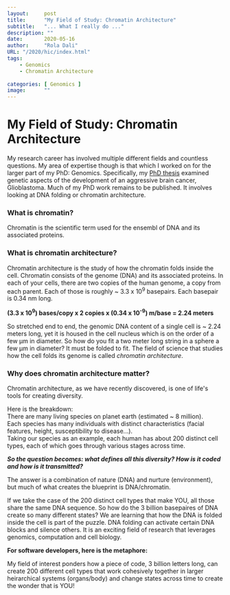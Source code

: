 ```yaml
---
layout:     post 
title:      "My Field of Study: Chromatin Architecture"
subtitle:   "... What I really do ..."
description: ""
date:       2020-05-16
author:     "Rola Dali"
URL: "/2020/hic/index.html"
tags:
    - Genomics
    - Chromatin Architecture
    
categories: [ Genomics ]
image:      ""
---
```


# My Field of Study: Chromatin Architecture

My research career has involved multiple different fields and countless questions. My area of expertise though is that which I worked on for the larger part of my PhD: Genomics. Specifically, my [PhD thesis](https://escholarship.mcgill.ca/concern/theses/5d86p271g?locale=en) examined genetic aspects of the development of an aggressive brain cancer, Glioblastoma. Much of my PhD work remains to be published. It involves looking at DNA folding or chromatin architecture.

### What is chromatin?

Chromatin is the scientific term used for the ensembl of DNA and its associated proteins. 

### What is chromatin architecture?

Chromatin architecture is the study of how the chromatin folds inside the cell. Chromatin consists of the genome (DNA) and its associated proteins. In each of your cells, there are two copies of the human genome, a copy from each parent. Each of those is roughly ~ 3.3 x 10<sup>9</sup> basepairs. Each basepair is 0.34 nm long.

**(3.3 x 10<sup>9</sup>) bases/copy x 2 copies x (0.34 x 10<sup>-9</sup>) m/base = 2.24 meters** 

So stretched end to end, the genomic DNA content of a single cell is ~ 2.24 meters long, yet it is housed in the cell nucleus which is on the order of a few µm in diameter. So how do you fit a two meter long string in a sphere a few µm in diameter? It must be folded to fit. The field of science that studies how the cell folds its genome is called *chromatin architecture*.


### Why does chromatin architecture matter?

Chromatin architecture, as we have recently discovered, is one of life's tools for creating diversity.

Here is the breakdown:  
There are many living species on planet earth (estimated ~ 8 million).  
Each species has many individuals with distinct characteristics (facial features, height, susceptibility to disease...).  
Taking our species as an example, each human has about 200 distinct cell types, each of which goes through various stages across time.  

***So the question becomes: what defines all this diversity? How is it coded and how is it transmitted?*** 
 
The answer is a combination of nature (DNA) and nurture (environment), but much of what creates the blueprint is DNA/chromatin.

If we take the case of the 200 distinct cell types that make YOU, all those share the same DNA sequence. So how do the 3 billion basepaires of DNA create so many different states? We are learning that how the DNA is folded inside the cell is part of the puzzle. DNA folding can activate certain DNA blocks and silence others. It is an exciting field of research that leverages genomics, computation and cell biology. 

**For software developers, here is the metaphore:** 

My field of interest ponders how a piece of code, 3 billion letters long, can create 200 different cell types that work cohesively together in larger heirarchical systems (organs/body) and change states across time to create the wonder that is YOU!


<br/>

